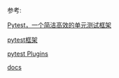 




参考:

[Pytest，一个简洁高效的单元测试框架](https://blog.csdn.net/gitchat/article/details/80912308)

[pytest框架](https://blog.csdn.net/qq_25672165/article/details/89893777)

[pytest Plugins](http://plugincompat.herokuapp.com/)

[docs](https://docs.pytest.org/en/latest/)